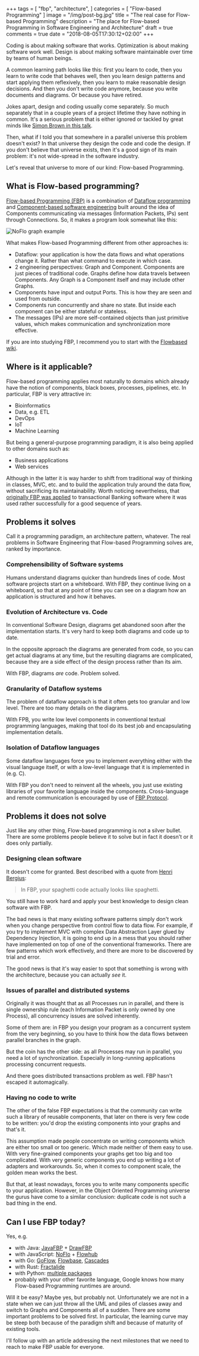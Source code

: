+++
tags = [
    "fbp",
    "architecture",
]
categories = [ "Flow-based Programming" ]
image = "/img/post-bg.jpg"
title = "The real case for Flow-based Programming"
description = "The place for Flow-based Programming in Software Engineering and Architecture"
draft = true
comments = true
date = "2018-08-05T17:30:12+02:00"
+++

Coding is about making software that works. Optimization is about making software work well. Design is about making software maintainable over time by teams of human beings.

A common learning path looks like this: first you learn to code, then you learn to write code that behaves well, then you learn design patterns and start applying them reflexively, then you learn to make reasonable design decisions. And then you don't write code anymore, because you write documents and diagrams. Or because you have retired.

Jokes apart, design and coding usually come separately. So much separately that in a couple years of a project lifetime they have nothing in common. It's a serious problem that is either ignored or tackled by great minds like [Simon Brown in this talk](https://www.youtube.com/watch?v=GAFZcYlO5S0).

Then, what if I told you that somewhere in a parallel universe this problem doesn't exist? In that universe they design the code and code the design. If you don't believe that universe exists, then it's a good sign of its main problem: it's not wide-spread in the software industry.

Let's reveal that universe to more of our kind: Flow-based Programming.

## What is Flow-based programming?

[Flow-based Programming (FBP)](https://en.wikipedia.org/wiki/Flow-based_programming) is a combination of [Dataflow programming](http://en.wikipedia.org/wiki/Dataflow_programming) and [Component-based software engineering](http://en.wikipedia.org/wiki/Component-based_software_engineering) built around the idea of Components communicating via messages (Information Packets, IPs) sent through Connections. So, it makes a program look somewhat like this:

![NoFlo graph example](/img/post/noflo_app_example.png)

What makes Flow-based Programming different from other approaches is:

 - Dataflow: your application is how the data flows and what operations change it. Rather than what command to execute in which case.
 - 2 engineering perspectives: Graph and Component. Components are just pieces of traditional code. Graphs define how data travels between Components. Any Graph is a Component itself and may include other Graphs.
 - Components have input and output Ports. This is how they are seen and used from outside.
 - Components run concurrently and share no state. But inside each component can be either stateful or stateless.
 - The messages (IPs) are more self-contained objects than just primitive values, which makes communication and synchronization more effective.

If you are into studying FBP, I recommend you to start with the [Flowbased wiki](https://github.com/flowbased/flowbased.org/wiki).

## Where is it applicable?

Flow-based programming applies most naturally to domains which already have the notion of components, black boxes, processes, pipelines, etc. In particular, FBP is very attractive in:

 - Bioinformatics
 - Data, e.g. ETL
 - DevOps
 - IoT
 - Machine Learning

But being a general-purpose programming paradigm, it is also being applied to other domains such as:

 - Business applications
 - Web services

Although in the latter it is way harder to shift from traditional way of thinking in classes, MVC, etc. and to build the application truly around the data flow, without sacrificing its maintainability. Worth noticing nevertheless, that [originally FBP was applied](http://www.jpaulmorrison.com/fbp/history.html) to transactional Banking software where it was used rather successfully for a good sequence of years.

## Problems it solves

Call it a programming paradigm, an architecture pattern, whatever. The real problems in Software Engineering that Flow-based Programming solves are, ranked by importance.

### Comprehensibility of Software systems

Humans understand diagrams quicker than hundreds lines of code. Most software projects start on a whiteboard. With FBP, they continue living on a whiteboard, so that at any point of time you can see on a diagram how an application is structured and how it behaves.

### Evolution of Architecture vs. Code

In conventional Software Design, diagrams get abandoned soon after the implementation starts. It's very hard to keep both diagrams and code up to date.

In the opposite approach the diagrams are generated from code, so you can get actual diagrams at any time, but the resulting diagrams are complicated, because they are a side effect of the design process rather than its aim.

With FBP, diagrams _are_ code. Problem solved.

### Granularity of Dataflow systems

The problem of dataflow approach is that it often gets too granular and low level. There are too many details on the diagrams.

With FPB, you write low level components in conventional textual programming languages, making that tool do its best job and encapsulating implementation details.

### Isolation of Dataflow languages

Some dataflow languages force you to implement everything either with the visual language itself, or with a low-level language that it is implemented in (e.g. C).

With FBP you don't need to reinvent all the wheels, you just use existing libraries of your favorite language inside the components. Cross-language and remote communication is encouraged by use of [FBP Protocol](https://flowbased.github.io/fbp-protocol/).

## Problems it does not solve

Just like any other thing, Flow-based programming is not a silver bullet. There are some problems people believe it to solve but in fact it doesn't or it does only partially.

### Designing clean software

It doesn't come for granted. Best described with a quote from [Henri Bergius](https://bergie.iki.fi):

> In FBP, your spaghetti code actually looks like spaghetti.

You still have to work hard and apply your best knowledge to design clean software with FBP.

The bad news is that many existing software patterns simply don't work when you change perspective from control flow to data flow. For example, if you try to implement MVC with complex Data Abstraction Layer glued by Dependency Injection, it is going to end up in a mess that you should rather have implemented on top of one of the conventional frameworks. There are few patterns which work effectively, and there are more to be discovered by trial and error.

The good news is that it's way easier to spot that something is wrong with the architecture, because you can actually _see_ it.

### Issues of parallel and distributed systems

Originally it was thought that as all Processes run in parallel, and there is single ownership rule (each Information Packet is only owned by one Process), all concurrency issues are solved inherently.

Some of them are: in FBP you design your program as a concurrent system from the very beginning, so you have to think how the data flows between parallel branches in the graph.

But the coin has the other side: as all Processes may run in parallel, you need a lot of synchronization. Especially in long-running applications processing concurrent requests.

And there goes distributed transactions problem as well. FBP hasn't escaped it automagically.

### Having no code to write

The other of the false FBP expectations is that the community can write such a library of reusable components, that later on there is very few code to be written: you'd drop the existing components into your graphs and that's it.

This assumption made people concentrate on writing components which are either too small or too generic. Which made neither of them easy to use. With very fine-grained components your graphs get too big and too complicated. With very generic components you end up writing a lot of adapters and workarounds. So, when it comes to component scale, the golden mean works the best.

But that, at least nowadays, forces you to write many components specific to your application. However, in the Object Oriented Programming universe the gurus have come to a similar conclusion: duplicate code is not such a bad thing in the end.

## Can I use FBP today?

Yes, e.g.

 - with Java: [JavaFBP](https://github.com/jpaulm/javafbp) + [DrawFBP](https://github.com/jpaulm/drawfbp)
 - with JavaScript: [NoFlo](https://noflojs.org/) + [Flowhub](https://flowhub.io/)
 - with Go: [GoFlow](https://github.com/trustmaster/goflow), [Flowbase](https://github.com/flowbase/flowbase), [Cascades](https://github.com/cascades-fbp/cascades)
 - with Rust: [Fractalide](https://github.com/fractalide/fractalide)
 - with Python: [multiple packages](https://wiki.python.org/moin/FlowBasedProgramming)
 - probably with your other favorite language, Google knows how many Flow-based Programming runtimes are around.

 Will it be easy? Maybe yes, but probably not. Unfortunately we are not in a state when we can just throw all the UML and piles of classes away and switch to Graphs and Components all of a sudden. There are some important problems to be solved first. In particular, the learning curve may be steep both because of the paradigm shift and because of maturity of existing tools.

I'll follow up with an article addressing the next milestones that we need to reach to make FBP usable for everyone.